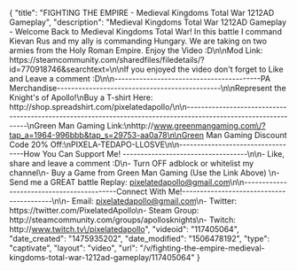 {
    "title": "FIGHTING THE EMPIRE - Medieval Kingdoms Total War 1212AD Gameplay",
    "description": "Medieval Kingdoms Total War 1212AD Gameplay - Welcome Back to Medieval Kingdoms Total War!  In this battle I command Kievan Rus and my ally is commanding Hungary.  We are taking on two armies from the Holy Roman Empire.  Enjoy the Video :D\n\nMod Link: https:\/\/steamcommunity.com\/sharedfiles\/filedetails\/?id=770918746&searchtext=\n\nIf you enjoyed the video don't forget to Like and Leave a comment :D\n\n-----------------------------------------PA Merchandise----------------------------------------------\n\nRepresent the Knight's of Apollo!\nBuy a T-shirt Here: http:\/\/shop.spreadshirt.com\/pixelatedapollo\/\n\n---------------------------------------------------------------------------------------------------------------\nGreen Man Gaming Link:\nhttp:\/\/www.greenmangaming.com\/?tap_a=1964-996bbb&tap_s=29753-aa0a78\n\nGreen Man Gaming Discount Code 20% Off:\nPIXELA-TEDAPO-LLOSVE\n\n----------------------------------How You Can Support Me! -----------------------------------\n\n- Like, share and leave a comment :D\n- Turn OFF adblock or whitelist my channel\n- Buy a Game from Green Man Gaming (Use the Link Above) \n- Send me a GREAT battle Replay: pixelatedapollo@gmail.com\n\n------------------------------------------Connect With Me!-----------------------------------------\n\n- Email: pixelatedapollo@gmail.com\n- Twitter: https:\/\/twitter.com\/PixelatedApollo\n- Steam Group:  http:\/\/steamcommunity.com\/groups\/apollosknights\n- Twitch: http:\/\/www.twitch.tv\/pixelatedapollo",
    "videoid": "117405064",
    "date_created": "1475935202",
    "date_modified": "1506478192",
    "type": "captivate",
    "layout": "video",
    "url": "\/v\/fighting-the-empire-medieval-kingdoms-total-war-1212ad-gameplay\/117405064"
}
